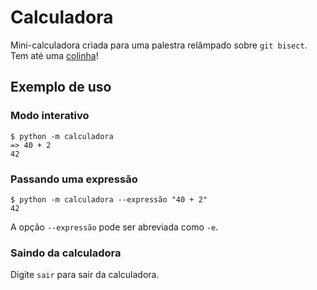 # Calculadora

Mini-calculadora criada para uma palestra relâmpado sobre `git bisect`. Tem até uma [colinha](TUTORIAL.md)!

## Exemplo de uso

### Modo interativo

```console
$ python -m calculadora
=> 40 + 2
42
```

### Passando uma expressão

```console
$ python -m calculadora --expressão "40 + 2" 
42
```

A opção `--expressão` pode ser abreviada como `-e`.

### Saindo da calculadora

Digite `sair` para sair da calculadora.
